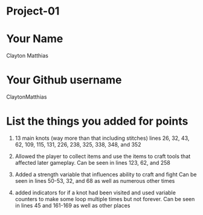 # Project-01

# Your Name
Clayton Matthias

# Your Github username
ClaytonMatthias

# List the things you added for points

1. 13 main knots (way more than that including stitches)
    lines 26, 32, 43, 62, 109, 115, 131, 226, 238, 325, 338, 348, and 352

2. Allowed the player to collect items and use the items to craft tools that affected later gameplay.
    Can be seen in lines 123, 62, and 258

3. Added a strength variable that influences ability to craft and fight
    Can be seen in lines 50-53, 32, and 68 as well as numerous other times

4. added indicators for if a knot had been visited and used variable counters to make some loop multiple times but not forever.
    Can be seen in lines 45 and 161-169 as well as other places